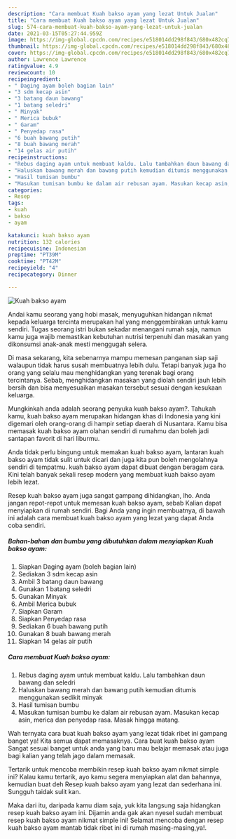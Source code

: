 ```yaml
---
description: "Cara membuat Kuah bakso ayam yang lezat Untuk Jualan"
title: "Cara membuat Kuah bakso ayam yang lezat Untuk Jualan"
slug: 574-cara-membuat-kuah-bakso-ayam-yang-lezat-untuk-jualan
date: 2021-03-15T05:27:44.959Z
image: https://img-global.cpcdn.com/recipes/e518014dd298f843/680x482cq70/kuah-bakso-ayam-foto-resep-utama.jpg
thumbnail: https://img-global.cpcdn.com/recipes/e518014dd298f843/680x482cq70/kuah-bakso-ayam-foto-resep-utama.jpg
cover: https://img-global.cpcdn.com/recipes/e518014dd298f843/680x482cq70/kuah-bakso-ayam-foto-resep-utama.jpg
author: Lawrence Lawrence
ratingvalue: 4.9
reviewcount: 10
recipeingredient:
- " Daging ayam boleh bagian lain"
- "3 sdm kecap asin"
- "3 batang daun bawang"
- "1 batang seledri"
- " Minyak"
- " Merica bubuk"
- " Garam"
- " Penyedap rasa"
- "6 buah bawang putih"
- "8 buah bawang merah"
- "14 gelas air putih"
recipeinstructions:
- "Rebus daging ayam untuk membuat kaldu. Lalu tambahkan daun bawang dan seledri"
- "Haluskan bawang merah dan bawang putih kemudian ditumis menggunakan sedikit minyak"
- "Hasil tumisan bumbu"
- "Masukan tumisan bumbu ke dalam air rebusan ayam. Masukan kecap asin, merica dan penyedap rasa. Masak hingga matang."
categories:
- Resep
tags:
- kuah
- bakso
- ayam

katakunci: kuah bakso ayam 
nutrition: 132 calories
recipecuisine: Indonesian
preptime: "PT39M"
cooktime: "PT42M"
recipeyield: "4"
recipecategory: Dinner

---
```



![Kuah bakso ayam](https://img-global.cpcdn.com/recipes/e518014dd298f843/680x482cq70/kuah-bakso-ayam-foto-resep-utama.jpg)

Andai kamu seorang yang hobi masak, menyuguhkan hidangan nikmat kepada keluarga tercinta merupakan hal yang menggembirakan untuk kamu sendiri. Tugas seorang istri bukan sekadar menangani rumah saja, namun kamu juga wajib memastikan kebutuhan nutrisi terpenuhi dan masakan yang dikonsumsi anak-anak mesti menggugah selera.

Di masa  sekarang, kita sebenarnya mampu memesan panganan siap saji walaupun tidak harus susah membuatnya lebih dulu. Tetapi banyak juga lho orang yang selalu mau menghidangkan yang terenak bagi orang tercintanya. Sebab, menghidangkan masakan yang diolah sendiri jauh lebih bersih dan bisa menyesuaikan masakan tersebut sesuai dengan kesukaan keluarga. 



Mungkinkah anda adalah seorang penyuka kuah bakso ayam?. Tahukah kamu, kuah bakso ayam merupakan hidangan khas di Indonesia yang kini digemari oleh orang-orang di hampir setiap daerah di Nusantara. Kamu bisa memasak kuah bakso ayam olahan sendiri di rumahmu dan boleh jadi santapan favorit di hari liburmu.

Anda tidak perlu bingung untuk memakan kuah bakso ayam, lantaran kuah bakso ayam tidak sulit untuk dicari dan juga kita pun boleh mengolahnya sendiri di tempatmu. kuah bakso ayam dapat dibuat dengan beragam cara. Kini telah banyak sekali resep modern yang membuat kuah bakso ayam lebih lezat.

Resep kuah bakso ayam juga sangat gampang dihidangkan, lho. Anda jangan repot-repot untuk memesan kuah bakso ayam, sebab Kalian dapat menyiapkan di rumah sendiri. Bagi Anda yang ingin membuatnya, di bawah ini adalah cara membuat kuah bakso ayam yang lezat yang dapat Anda coba sendiri.

<!--inarticleads1-->

##### Bahan-bahan dan bumbu yang dibutuhkan dalam menyiapkan Kuah bakso ayam:

1. Siapkan  Daging ayam (boleh bagian lain)
1. Sediakan 3 sdm kecap asin
1. Ambil 3 batang daun bawang
1. Gunakan 1 batang seledri
1. Gunakan  Minyak
1. Ambil  Merica bubuk
1. Siapkan  Garam
1. Siapkan  Penyedap rasa
1. Sediakan 6 buah bawang putih
1. Gunakan 8 buah bawang merah
1. Siapkan 14 gelas air putih




<!--inarticleads2-->

##### Cara membuat Kuah bakso ayam:

1. Rebus daging ayam untuk membuat kaldu. Lalu tambahkan daun bawang dan seledri
1. Haluskan bawang merah dan bawang putih kemudian ditumis menggunakan sedikit minyak
1. Hasil tumisan bumbu
1. Masukan tumisan bumbu ke dalam air rebusan ayam. Masukan kecap asin, merica dan penyedap rasa. Masak hingga matang.




Wah ternyata cara buat kuah bakso ayam yang lezat tidak ribet ini gampang banget ya! Kita semua dapat memasaknya. Cara buat kuah bakso ayam Sangat sesuai banget untuk anda yang baru mau belajar memasak atau juga bagi kalian yang telah jago dalam memasak.

Tertarik untuk mencoba membikin resep kuah bakso ayam nikmat simple ini? Kalau kamu tertarik, ayo kamu segera menyiapkan alat dan bahannya, kemudian buat deh Resep kuah bakso ayam yang lezat dan sederhana ini. Sungguh taidak sulit kan. 

Maka dari itu, daripada kamu diam saja, yuk kita langsung saja hidangkan resep kuah bakso ayam ini. Dijamin anda gak akan nyesel sudah membuat resep kuah bakso ayam nikmat simple ini! Selamat mencoba dengan resep kuah bakso ayam mantab tidak ribet ini di rumah masing-masing,ya!.

